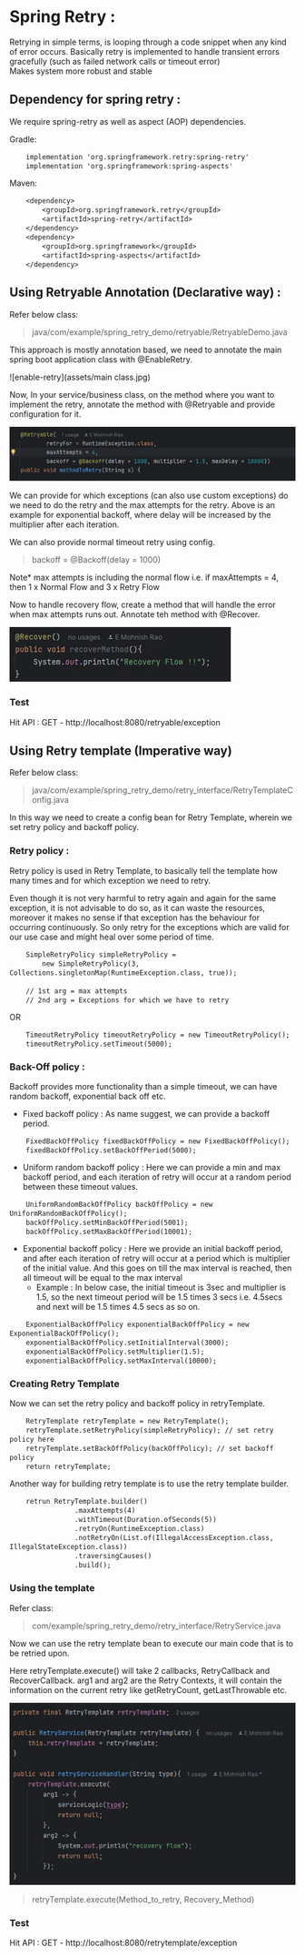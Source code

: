 # Spring Retry :

Retrying in simple terms, is looping through a code snippet when any kind of error occurs.
Basically retry is implemented to handle transient errors gracefully (such as failed network calls or timeout error)  
Makes system more robust and stable

## Dependency for spring retry :

We require spring-retry as well as aspect (AOP) dependencies.

Gradle:
```
    implementation 'org.springframework.retry:spring-retry'
    implementation 'org.springframework:spring-aspects'
```

Maven:
```
    <dependency>
        <groupId>org.springframework.retry</groupId>
        <artifactId>spring-retry</artifactId>
    </dependency>
    <dependency>
        <groupId>org.springframework</groupId>
        <artifactId>spring-aspects</artifactId>
    </dependency>
```

## Using Retryable Annotation (Declarative way) :

Refer below class:
> java/com/example/spring_retry_demo/retryable/RetryableDemo.java

This approach is mostly annotation based, we need to annotate the main spring boot application class with @EnableRetry.

![enable-retry](assets/main class.jpg)

Now, In your service/business class, on the method where you want to implement the retry, annotate the method with
@Retryable and provide configuration for it.

![retryable](assets/retryable_annot.jpg)

We can provide for which exceptions (can also use custom exceptions) do we need to do the retry and the max attempts 
for the retry. 
Above is an example for exponential backoff, where delay will be increased by the multiplier after each iteration.

We can also provide normal timeout retry using config.
> backoff = @Backoff(delay = 1000)

Note* max attempts is including the normal flow i.e. if maxAttempts = 4, then
1 x Normal Flow and 3 x Retry Flow

Now to handle recovery flow, create a method that will handle the error when max attempts runs out.
Annotate teh method with @Recover.

![recovery](assets/recover_annot.jpg)

### Test
Hit API : GET - http://localhost:8080/retryable/exception

## Using Retry template (Imperative way)
Refer below class:
> java/com/example/spring_retry_demo/retry_interface/RetryTemplateConfig.java

In this way we need to create a config bean for Retry Template, wherein we set retry policy and backoff policy.

### Retry policy :

Retry policy is used in Retry Template, to basically tell the template how many times and for which exception 
we need to retry. 

Even though it is not very harmful to retry again and again for the same exception, it is not advisable to do so,
as it can waste the resources, moreover it makes no sense if that exception has the behaviour for occurring 
continuously. So only retry for the exceptions which are valid for our use case and might heal over some period of time.
```
    SimpleRetryPolicy simpleRetryPolicy = 
        new SimpleRetryPolicy(3, Collections.singletonMap(RuntimeException.class, true));
        
    // 1st arg = max attempts
    // 2nd arg = Exceptions for which we have to retry
```
OR
```
    TimeoutRetryPolicy timeoutRetryPolicy = new TimeoutRetryPolicy();
    timeoutRetryPolicy.setTimeout(5000);
```

### Back-Off policy :

Backoff provides more functionality than a simple timeout, we can have random backoff, exponential back off etc.

- Fixed backoff policy : As name suggest, we can provide a backoff period.

```
    FixedBackOffPolicy fixedBackOffPolicy = new FixedBackOffPolicy();
    fixedBackOffPolicy.setBackOffPeriod(5000);
```

- Uniform random backoff policy : Here we can provide a min and max backoff period, and each iteration 
 of retry will occur at a random period between these timeout values.

```
    UniformRandomBackOffPolicy backOffPolicy = new UniformRandomBackOffPolicy();
    backOffPolicy.setMinBackOffPeriod(5001);
    backOffPolicy.setMaxBackOffPeriod(10001);
```

- Exponential backoff policy : Here we provide an initial backoff period, and after each iteration
  of retry will occur at a period which is multiplier of the initial value. 
  And this goes on till the max interval is reached, then all timeout will be equal to the max interval
  - Example : In below case, the initial timeout is 3sec and multiplier is 1.5, 
    so the next timeout period will be 1.5 times 3 secs i.e. 4.5secs and next will be 1.5 times 4.5 secs as so on.

```
    ExponentialBackOffPolicy exponentialBackOffPolicy = new ExponentialBackOffPolicy();
    exponentialBackOffPolicy.setInitialInterval(3000);
    exponentialBackOffPolicy.setMultiplier(1.5);
    exponentialBackOffPolicy.setMaxInterval(10000);
```

### Creating Retry Template

Now we can set the retry policy and backoff policy in retryTemplate.

```
    RetryTemplate retryTemplate = new RetryTemplate(); 
    retryTemplate.setRetryPolicy(simpleRetryPolicy); // set retry policy here
    retryTemplate.setBackOffPolicy(backOffPolicy); // set backoff policy
    return retryTemplate;
```

Another way for building retry template is to use the retry template builder.
```
    retrun RetryTemplate.builder()
                .maxAttempts(4)
                .withTimeout(Duration.ofSeconds(5))
                .retryOn(RuntimeException.class)
                .notRetryOn(List.of(IllegalAccessException.class, IllegalStateException.class))
                .traversingCauses()
                .build();
```

### Using the template

Refer class: 
> com/example/spring_retry_demo/retry_interface/RetryService.java

Now we can use the retry template bean to execute our main code that is to be retried upon.

Here retryTemplate.execute() will take 2 callbacks, RetryCallback and RecoverCallback.
arg1 and arg2 are the Retry Contexts, it will contain the information on the current retry like getRetryCount, 
getLastThrowable etc.  

![servicehandler](assets/retryServicehandler.jpg)

> retryTemplate.execute(Method_to_retry, Recovery_Method)

### Test
Hit API : GET - http://localhost:8080/retrytemplate/exception